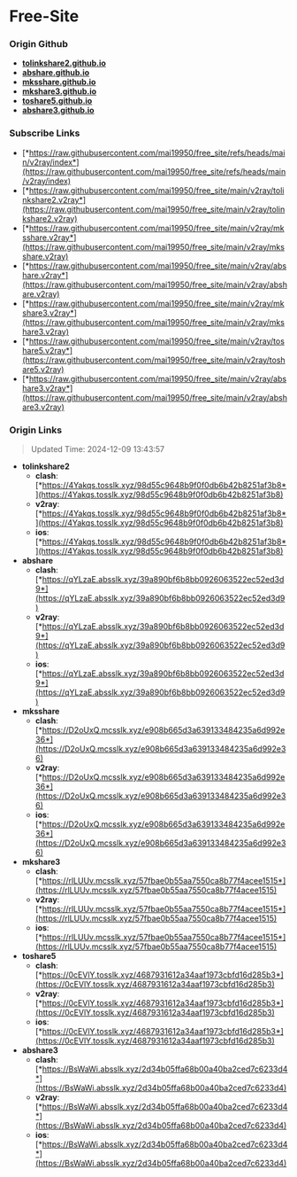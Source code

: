 # Free-Site

### Origin Github

- [**tolinkshare2.github.io**](https://github.com/tolinkshare2/tolinkshare2.github.io)
- [**abshare.github.io**](https://github.com/abshare/abshare.github.io)
- [**mksshare.github.io**](https://github.com/mksshare/mksshare.github.io)
- [**mkshare3.github.io**](https://github.com/mkshare3/mkshare3.github.io)
- [**toshare5.github.io**](https://github.com/toshare5/toshare5.github.io)
- [**abshare3.github.io**](https://github.com/abshare3/abshare3.github.io)

### Subscribe Links

- [*https://raw.githubusercontent.com/mai19950/free_site/refs/heads/main/v2ray/index*](https://raw.githubusercontent.com/mai19950/free_site/refs/heads/main/v2ray/index)
- [*https://raw.githubusercontent.com/mai19950/free_site/main/v2ray/tolinkshare2.v2ray*](https://raw.githubusercontent.com/mai19950/free_site/main/v2ray/tolinkshare2.v2ray)
- [*https://raw.githubusercontent.com/mai19950/free_site/main/v2ray/mksshare.v2ray*](https://raw.githubusercontent.com/mai19950/free_site/main/v2ray/mksshare.v2ray)
- [*https://raw.githubusercontent.com/mai19950/free_site/main/v2ray/abshare.v2ray*](https://raw.githubusercontent.com/mai19950/free_site/main/v2ray/abshare.v2ray)
- [*https://raw.githubusercontent.com/mai19950/free_site/main/v2ray/mkshare3.v2ray*](https://raw.githubusercontent.com/mai19950/free_site/main/v2ray/mkshare3.v2ray)
- [*https://raw.githubusercontent.com/mai19950/free_site/main/v2ray/toshare5.v2ray*](https://raw.githubusercontent.com/mai19950/free_site/main/v2ray/toshare5.v2ray)
- [*https://raw.githubusercontent.com/mai19950/free_site/main/v2ray/abshare3.v2ray*](https://raw.githubusercontent.com/mai19950/free_site/main/v2ray/abshare3.v2ray)

### Origin Links

> Updated Time: 2024-12-09 13:43:57

- **tolinkshare2**
  - **clash**: [*https://4Yakqs.tosslk.xyz/98d55c9648b9f0f0db6b42b8251af3b8*](https://4Yakqs.tosslk.xyz/98d55c9648b9f0f0db6b42b8251af3b8)
  - **v2ray**: [*https://4Yakqs.tosslk.xyz/98d55c9648b9f0f0db6b42b8251af3b8*](https://4Yakqs.tosslk.xyz/98d55c9648b9f0f0db6b42b8251af3b8)
  - **ios**: [*https://4Yakqs.tosslk.xyz/98d55c9648b9f0f0db6b42b8251af3b8*](https://4Yakqs.tosslk.xyz/98d55c9648b9f0f0db6b42b8251af3b8)
- **abshare**
  - **clash**: [*https://qYLzaE.absslk.xyz/39a890bf6b8bb0926063522ec52ed3d9*](https://qYLzaE.absslk.xyz/39a890bf6b8bb0926063522ec52ed3d9)
  - **v2ray**: [*https://qYLzaE.absslk.xyz/39a890bf6b8bb0926063522ec52ed3d9*](https://qYLzaE.absslk.xyz/39a890bf6b8bb0926063522ec52ed3d9)
  - **ios**: [*https://qYLzaE.absslk.xyz/39a890bf6b8bb0926063522ec52ed3d9*](https://qYLzaE.absslk.xyz/39a890bf6b8bb0926063522ec52ed3d9)
- **mksshare**
  - **clash**: [*https://D2oUxQ.mcsslk.xyz/e908b665d3a639133484235a6d992e36*](https://D2oUxQ.mcsslk.xyz/e908b665d3a639133484235a6d992e36)
  - **v2ray**: [*https://D2oUxQ.mcsslk.xyz/e908b665d3a639133484235a6d992e36*](https://D2oUxQ.mcsslk.xyz/e908b665d3a639133484235a6d992e36)
  - **ios**: [*https://D2oUxQ.mcsslk.xyz/e908b665d3a639133484235a6d992e36*](https://D2oUxQ.mcsslk.xyz/e908b665d3a639133484235a6d992e36)
- **mkshare3**
  - **clash**: [*https://rlLUUv.mcsslk.xyz/57fbae0b55aa7550ca8b77f4acee1515*](https://rlLUUv.mcsslk.xyz/57fbae0b55aa7550ca8b77f4acee1515)
  - **v2ray**: [*https://rlLUUv.mcsslk.xyz/57fbae0b55aa7550ca8b77f4acee1515*](https://rlLUUv.mcsslk.xyz/57fbae0b55aa7550ca8b77f4acee1515)
  - **ios**: [*https://rlLUUv.mcsslk.xyz/57fbae0b55aa7550ca8b77f4acee1515*](https://rlLUUv.mcsslk.xyz/57fbae0b55aa7550ca8b77f4acee1515)
- **toshare5**
  - **clash**: [*https://0cEVlY.tosslk.xyz/4687931612a34aaf1973cbfd16d285b3*](https://0cEVlY.tosslk.xyz/4687931612a34aaf1973cbfd16d285b3)
  - **v2ray**: [*https://0cEVlY.tosslk.xyz/4687931612a34aaf1973cbfd16d285b3*](https://0cEVlY.tosslk.xyz/4687931612a34aaf1973cbfd16d285b3)
  - **ios**: [*https://0cEVlY.tosslk.xyz/4687931612a34aaf1973cbfd16d285b3*](https://0cEVlY.tosslk.xyz/4687931612a34aaf1973cbfd16d285b3)
- **abshare3**
  - **clash**: [*https://BsWaWi.absslk.xyz/2d34b05ffa68b00a40ba2ced7c6233d4*](https://BsWaWi.absslk.xyz/2d34b05ffa68b00a40ba2ced7c6233d4)
  - **v2ray**: [*https://BsWaWi.absslk.xyz/2d34b05ffa68b00a40ba2ced7c6233d4*](https://BsWaWi.absslk.xyz/2d34b05ffa68b00a40ba2ced7c6233d4)
  - **ios**: [*https://BsWaWi.absslk.xyz/2d34b05ffa68b00a40ba2ced7c6233d4*](https://BsWaWi.absslk.xyz/2d34b05ffa68b00a40ba2ced7c6233d4)
